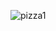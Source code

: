 ![pizza1](https://github.com/emreal4390/Kotlin_Basit_Uygulama_Tasarimi/assets/96690772/1a27b55c-42b1-4b6e-bc99-5cb40b339810)
